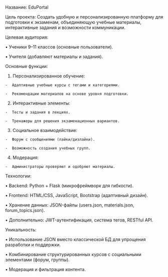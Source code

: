 Название: EduPortal

Цель проекта: Создать удобную и персонализированную платформу для подготовки к экзаменам, объединяющую учебные материалы, интерактивные задания и возможности коммуникации.

Целевая аудитория:

  •  Ученики 9–11 классов (основные пользователи).
  
  •  Учителя (добавляют материалы и задания).
  
Основные функции:

  1.  Персонализированное обучение:

    -  Адаптивные учебные курсы с тегами и категориями.
    
    -  Рекомендации материалов на основе уровня подготовки.
    
  2.  Интерактивные элементы:
     
    -  Тесты и задания в лекциях.
    
    -  Тренажеры для решения экзаменационных вариантов.
    
  3.  Социальное взаимодействие:
     
    -  Форум с сообщениями (лайки/дизлайки).
    
    -  Возможность создания учебных групп.
    
  4.  Модерация:
    
    -  Администраторы проверяют и одобряют материалы.
    
Технологии:

  •  Backend: Python + Flask (микрофреймворк для гибкости).
  
  •  Frontend: HTML/CSS, JavaScript, Bootstrap (адаптивный дизайн).
  
  •  Хранение данных: JSON-файлы (users.json, materials.json, forum_topics.json).
  
  •  Дополнительно: JWT-аутентификация, система тегов, RESTful API.
  
Уникальность:

  •  Использование JSON вместо классической БД для упрощения разработки и поддержки.
  
  •  Комбинирование структурированных курсов с социальными элементами (форум, группы).
  
  •  Модерация и фильтрация контента.
  
